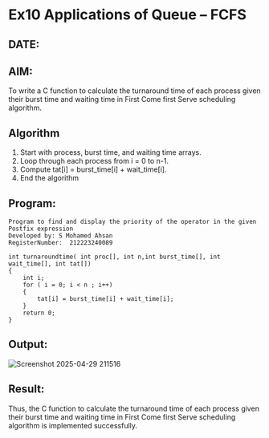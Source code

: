# Ex10 Applications of Queue – FCFS
## DATE:
## AIM:
To write a C function to calculate the turnaround time of each process given their burst time and waiting time in First Come first Serve scheduling algorithm.
## Algorithm
1. Start with process, burst time, and waiting time arrays.
2. Loop through each process from i = 0 to n-1.
3. Compute tat[i] = burst_time[i] + wait_time[i].
4. End the algorithm

## Program:
```
Program to find and display the priority of the operator in the given Postfix expression
Developed by: S Mohamed Ahsan
RegisterNumber:  212223240089

int turnaroundtime( int proc[], int n,int burst_time[], int wait_time[], int tat[])
{
    int i;
    for ( i = 0; i < n ; i++)
    {
        tat[i] = burst_time[i] + wait_time[i];
    }
    return 0;
}
```

## Output:
![Screenshot 2025-04-29 211516](https://github.com/user-attachments/assets/03228fe5-d442-423a-a70f-7ddf84c2d4ff)




## Result:
Thus, the C function to calculate the turnaround time of each process given their burst time and waiting time in First Come first Serve scheduling algorithm is implemented successfully.
